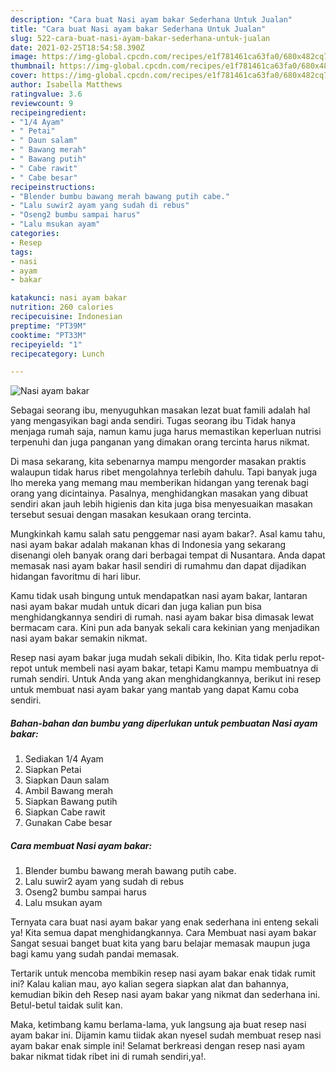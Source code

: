 ```yaml
---
description: "Cara buat Nasi ayam bakar Sederhana Untuk Jualan"
title: "Cara buat Nasi ayam bakar Sederhana Untuk Jualan"
slug: 522-cara-buat-nasi-ayam-bakar-sederhana-untuk-jualan
date: 2021-02-25T18:54:58.390Z
image: https://img-global.cpcdn.com/recipes/e1f781461ca63fa0/680x482cq70/nasi-ayam-bakar-foto-resep-utama.jpg
thumbnail: https://img-global.cpcdn.com/recipes/e1f781461ca63fa0/680x482cq70/nasi-ayam-bakar-foto-resep-utama.jpg
cover: https://img-global.cpcdn.com/recipes/e1f781461ca63fa0/680x482cq70/nasi-ayam-bakar-foto-resep-utama.jpg
author: Isabella Matthews
ratingvalue: 3.6
reviewcount: 9
recipeingredient:
- "1/4 Ayam"
- " Petai"
- " Daun salam"
- " Bawang merah"
- " Bawang putih"
- " Cabe rawit"
- " Cabe besar"
recipeinstructions:
- "Blender bumbu bawang merah bawang putih cabe."
- "Lalu suwir2 ayam yang sudah di rebus"
- "Oseng2 bumbu sampai harus"
- "Lalu msukan ayam"
categories:
- Resep
tags:
- nasi
- ayam
- bakar

katakunci: nasi ayam bakar 
nutrition: 260 calories
recipecuisine: Indonesian
preptime: "PT39M"
cooktime: "PT33M"
recipeyield: "1"
recipecategory: Lunch

---
```



![Nasi ayam bakar](https://img-global.cpcdn.com/recipes/e1f781461ca63fa0/680x482cq70/nasi-ayam-bakar-foto-resep-utama.jpg)

Sebagai seorang ibu, menyuguhkan masakan lezat buat famili adalah hal yang mengasyikan bagi anda sendiri. Tugas seorang ibu Tidak hanya menjaga rumah saja, namun kamu juga harus memastikan keperluan nutrisi terpenuhi dan juga panganan yang dimakan orang tercinta harus nikmat.

Di masa  sekarang, kita sebenarnya mampu mengorder masakan praktis walaupun tidak harus ribet mengolahnya terlebih dahulu. Tapi banyak juga lho mereka yang memang mau memberikan hidangan yang terenak bagi orang yang dicintainya. Pasalnya, menghidangkan masakan yang dibuat sendiri akan jauh lebih higienis dan kita juga bisa menyesuaikan masakan tersebut sesuai dengan masakan kesukaan orang tercinta. 



Mungkinkah kamu salah satu penggemar nasi ayam bakar?. Asal kamu tahu, nasi ayam bakar adalah makanan khas di Indonesia yang sekarang disenangi oleh banyak orang dari berbagai tempat di Nusantara. Anda dapat memasak nasi ayam bakar hasil sendiri di rumahmu dan dapat dijadikan hidangan favoritmu di hari libur.

Kamu tidak usah bingung untuk mendapatkan nasi ayam bakar, lantaran nasi ayam bakar mudah untuk dicari dan juga kalian pun bisa menghidangkannya sendiri di rumah. nasi ayam bakar bisa dimasak lewat bermacam cara. Kini pun ada banyak sekali cara kekinian yang menjadikan nasi ayam bakar semakin nikmat.

Resep nasi ayam bakar juga mudah sekali dibikin, lho. Kita tidak perlu repot-repot untuk membeli nasi ayam bakar, tetapi Kamu mampu membuatnya di rumah sendiri. Untuk Anda yang akan menghidangkannya, berikut ini resep untuk membuat nasi ayam bakar yang mantab yang dapat Kamu coba sendiri.

<!--inarticleads1-->

##### Bahan-bahan dan bumbu yang diperlukan untuk pembuatan Nasi ayam bakar:

1. Sediakan 1/4 Ayam
1. Siapkan  Petai
1. Siapkan  Daun salam
1. Ambil  Bawang merah
1. Siapkan  Bawang putih
1. Siapkan  Cabe rawit
1. Gunakan  Cabe besar




<!--inarticleads2-->

##### Cara membuat Nasi ayam bakar:

1. Blender bumbu bawang merah bawang putih cabe.
1. Lalu suwir2 ayam yang sudah di rebus
1. Oseng2 bumbu sampai harus
1. Lalu msukan ayam




Ternyata cara buat nasi ayam bakar yang enak sederhana ini enteng sekali ya! Kita semua dapat menghidangkannya. Cara Membuat nasi ayam bakar Sangat sesuai banget buat kita yang baru belajar memasak maupun juga bagi kamu yang sudah pandai memasak.

Tertarik untuk mencoba membikin resep nasi ayam bakar enak tidak rumit ini? Kalau kalian mau, ayo kalian segera siapkan alat dan bahannya, kemudian bikin deh Resep nasi ayam bakar yang nikmat dan sederhana ini. Betul-betul taidak sulit kan. 

Maka, ketimbang kamu berlama-lama, yuk langsung aja buat resep nasi ayam bakar ini. Dijamin kamu tiidak akan nyesel sudah membuat resep nasi ayam bakar enak simple ini! Selamat berkreasi dengan resep nasi ayam bakar nikmat tidak ribet ini di rumah sendiri,ya!.

